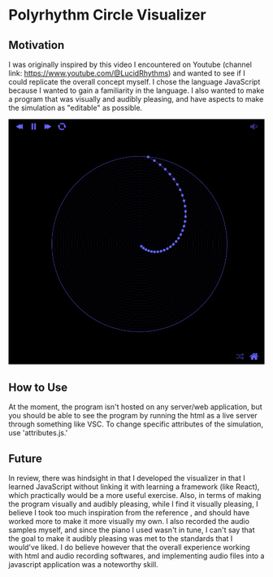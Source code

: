# Polyrhythm Circle Visualizer

## Motivation
I was originally inspired by this video I encountered on Youtube (channel link: https://www.youtube.com/@LucidRhythms) and wanted to see if I could replicate the overall concept myself. I chose the language JavaScript because I wanted to gain a familiarity in the language.
I also wanted to make a program that was visually and audibly pleasing, and have aspects to make the simulation as "editable" as possible.

![Example Image](screenshot.PNG?raw=true)

## How to Use
At the moment, the program isn't hosted on any server/web application, but you should be able to see the program by running the html as a live server through something like VSC. To change specific attributes of the simulation, use 'attributes.js.' 

## Future
In review, there was hindsight in that I developed the visualizer in that I learned JavaScript without linking it with learning a framework (like React), which practically would be a more useful exercise. 
Also, in terms of making the program visually and audibly pleasing, while I find it visually pleasing, I believe I took too much inspiration from the reference , and should have worked more to make it more visually my own. 
I also recorded the audio samples myself, and since the piano I used wasn't in tune, I can't say that the goal to make it audibly pleasing was met to the standards that I would've liked. I do believe however that the overall experience
working with html and audio recording softwares, and implementing audio files into a javascript application was a noteworthy skill.
